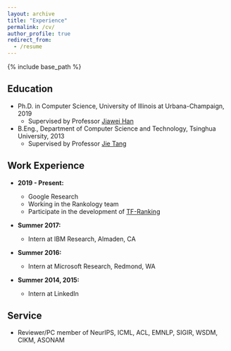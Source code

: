 ```yaml
---
layout: archive
title: "Experience"
permalink: /cv/
author_profile: true
redirect_from:
  - /resume
---
```


{% include base_path %}

Education
-----
* Ph.D. in Computer Science, University of Illinois at Urbana-Champaign, 2019
  * Supervised by Professor [Jiawei Han](http://hanj.cs.illinois.edu/)
* B.Eng., Department of Computer Science and Technology, Tsinghua University, 2013
  * Supervised by Professor [Jie Tang](http://keg.cs.tsinghua.edu.cn/jietang/)

Work Experience
-----
* **2019 - Present:**
  * Google Research
  * Working in the Rankology team
  * Participate in the development of [TF-Ranking](https://github.com/tensorflow/ranking)

* **Summer 2017:**
  * Intern at IBM Research, Almaden, CA

* **Summer 2016:**
  * Intern at Microsoft Research, Redmond, WA

* **Summer 2014, 2015:**
  * Intern at LinkedIn

<!-- Publications
-----
  <ul>{% for post in site.publications %}
    {% include archive-single-cv.html %}
  {% endfor %}</ul> -->
  
<!-- Talks
======
  <ul>{% for post in site.talks %}
    {% include archive-single-talk-cv.html %}
  {% endfor %}</ul> -->
  
<!-- Teaching
======
  <ul>{% for post in site.teaching %}
    {% include archive-single-cv.html %}
  {% endfor %}</ul> -->
  
Service
-----
* Reviewer/PC member of NeurIPS, ICML, ACL, EMNLP, SIGIR, WSDM, CIKM, ASONAM
